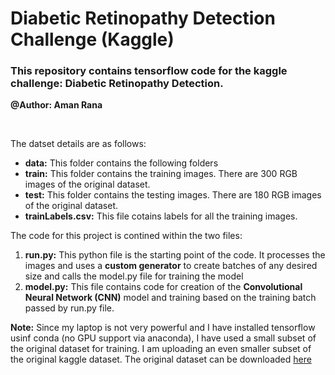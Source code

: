 # Diabetic Retinopathy Detection Challenge (Kaggle)

### This repository contains tensorflow code for the kaggle challenge: Diabetic Retinopathy Detection.

**@Author: Aman Rana**
</br>





</br>

The datset details are as follows:

* **data:** This folder contains the following folders
 * **train:** This folder contains the training images. There are 300 RGB images of the original dataset.
 * **test:** This folder contains the testing images. There are 180 RGB images of the original dataset.
 * **trainLabels.csv:** This file cotains labels for all the training images.

The code for this project is contined within the two files:

1. **run.py:** This python file is the starting point of the code. It processes the images and uses a **custom generator** to create batches of any desired size and calls the model.py file for training the model
2. **model.py:** This file contains code for creation of the **Convolutional Neural Network (CNN)** model and training based on the training batch passed by run.py file.

**Note:** Since my laptop is not very powerful and I have installed tensorflow usinf conda (no GPU support via anaconda), I have used a small subset of the original dataset for training. I am uploading an even smaller subset of the original kaggle dataset. The original dataset can be downloaded [here](https://www.kaggle.com/c/diabetic-retinopathy-detection)
